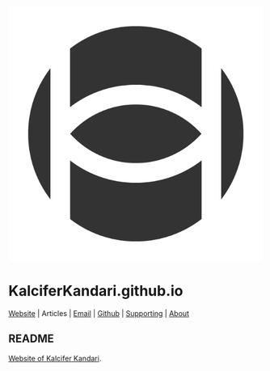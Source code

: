 <!-- Date: 1 March 2016 16:50:58 -->

![Kalcifer Kandari Logo.](/images/kalciferkandari.png)

# KalciferKandari.github.io

[Website](http://KalciferKandari.github.io "KalciferKandari.github.io") | Articles | [Email](mailto:kalciferkandari@gmail.com "kalciferkandari@gmail.com") | [Github](https://github.io/KalciferKandari "github.com/KalciferKandari") | [Supporting](http://bioticpixels.com/supporting "bioticpixels.com/supporting") | [About](/articles/about "About")

## README

[Website of Kalcifer Kandari](http://KalciferKandari.github.io "KalciferKandari.github.io").